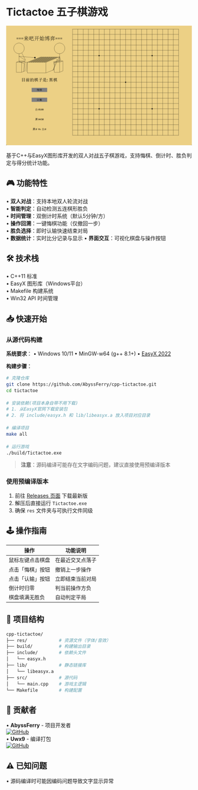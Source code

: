 # Tictactoe 五子棋游戏

![alt text](res/screenshot.png)

基于C++与EasyX图形库开发的双人对战五子棋游戏，支持悔棋、倒计时、胜负判定与得分统计功能。

## 🎮 功能特性  

• **双人对战**：支持本地双人轮流对战  
• **智能判定**：自动检测五连棋形胜负  
• **时间管理**：双倒计时系统（默认5分钟/方）  
• **操作回溯**：一键悔棋功能（仅撤回一步）  
• **胜负选择**：即时认输快速结束对局  
• **数据统计**：实时比分记录与显示 
• **界面交互**：可视化棋盘与操作按钮  

## 🛠️ 技术栈  

• C++11 标准  
• EasyX 图形库（Windows平台）  
• Makefile 构建系统  
• Win32 API 时间管理  

## 📥 快速开始

### 从源代码构建

**系统要求**：
• Windows 10/11
• MinGW-w64 (g++ 8.1+)
• [EasyX 2022](https://easyx.cn)

**构建步骤**：
```bash
# 克隆仓库
git clone https://github.com/AbyssFerry/cpp-tictactoe.git
cd tictactoe

# 安装依赖(项目本身自带不用下载)
# 1. 从EasyX官网下载安装包
# 2. 将 include/easyx.h 和 lib/libeasyx.a 放入项目对应目录

# 编译项目
make all

# 运行游戏
./build/Tictactoe.exe
```

> **注意**：源码编译可能存在文字编码问题，建议直接使用预编译版本

### 使用预编译版本

1. 前往 [Releases 页面](https://github.com/AbyssFerry/tictactoe/releases) 下载最新版
2. 解压后直接运行 `Tictactoe.exe`
3. 确保 `res` 文件夹与可执行文件同级

## 🕹️ 操作指南

| 操作                | 功能说明               |
|---------------------|-----------------------|
| 鼠标左键点击棋盘    | 在最近交叉点落子       |
| 点击「悔棋」按钮    | 撤销上一步操作         |
| 点击「认输」按钮    | 立即结束当前对局       |
| 倒计时归零          | 判当前操作方负         |
| 棋盘填满无胜负      | 自动判定平局           |

## 📁 项目结构

```bash
cpp-tictactoe/
├── res/            # 资源文件（字体/音效）
├── build/          # 构建输出目录
├── include/        # 依赖头文件
│   └── easyx.h
├── lib/            # 静态链接库
│   └── libeasyx.a
├── src/            # 源代码
│   └── main.cpp    # 游戏主逻辑
└── Makefile        # 构建配置
```

## 👥 贡献者

• **AbyssFerry** - 项目开发者  
  [![GitHub](https://img.shields.io/badge/GitHub-@AbyssFerry-blue)](https://github.com/AbyssFerry)  
• **Uwx9** - 编译打包  
  [![GitHub](https://img.shields.io/badge/GitHub-@Unique9-blue)](https://github.com/Uwx9)  
## ⚠️ 已知问题
• 源码编译时可能因编码问题导致文字显示异常

